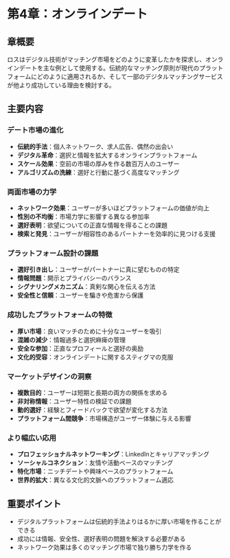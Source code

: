 # 第4章：オンラインデート

## 章概要
ロスはデジタル技術がマッチング市場をどのように変革したかを探求し、オンラインデートを主な例として使用する。伝統的なマッチング原則が現代のプラットフォームにどのように適用されるか、そして一部のデジタルマッチングサービスが他より成功している理由を検討する。

## 主要内容

### デート市場の進化
- **伝統的手法**：個人ネットワーク、求人広告、偶然の出会い
- **デジタル革命**：選択と情報を拡大するオンラインプラットフォーム
- **スケール効果**：空前の市場の厚みを作る数百万人のユーザー
- **アルゴリズムの洗練**：選好と行動に基づく高度なマッチング

### 両面市場の力学
- **ネットワーク効果**：ユーザーが多いほどプラットフォームの価値が向上
- **性別の不均衡**：市場力学に影響する異なる参加率
- **選好表明**：欲望についての正直な情報を得ることの課題
- **検索と発見**：ユーザーが相容性のあるパートナーを効率的に見つける支援

### プラットフォーム設計の課題
- **選好引き出し**：ユーザーがパートナーに真に望むものの特定
- **情報問題**：開示とプライバシーのバランス
- **シグナリングメカニズム**：真剣な関心を伝える方法
- **安全性と信頼**：ユーザーを騙きや危害から保護

### 成功したプラットフォームの特徴
- **厚い市場**：良いマッチのために十分なユーザーを吸引
- **混雑の減少**：情報過多と選択麻痺の管理
- **安全な参加**：正直なプロフィールと選好の奥励
- **文化的受容**：オンラインデートに関するスティグマの克服

### マーケットデザインの洞察
- **複数目的**：ユーザーは短期と長期の両方の関係を求める
- **非対称情報**：ユーザー特性の検証での課題
- **動的選好**：経験とフィードバックで欲望が変化する方法
- **プラットフォーム間競争**：市場構造がユーザー体験に与える影響

### より幅広い応用
- **プロフェッショナルネットワーキング**：LinkedInとキャリアマッチング
- **ソーシャルコネクション**：友情や活動ベースのマッチング
- **特化市場**：ニッチデートや興味ベースのプラットフォーム
- **世界的拡大**：異なる文化的文脈へのプラットフォーム適応

## 重要ポイント
- デジタルプラットフォームは伝統的手法よりはるかに厚い市場を作ることができる
- 成功には情報、安全性、選好表明の問題を解決する必要がある
- ネットワーク効果は多くのマッチング市場で独り勝ち力学を作る